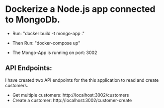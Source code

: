 # Dockerize a Node.js app connected to MongoDb.

- Run: "docker build -t mongo-app ."
- Then Run: "docker-compose up"

- The Mongo-App is running on port: 3002

## API Endpoints:

I have created two API endpoints for the this application to read and create customers.

- Get multiple customers: http://localhost:3002/customers
- Create a customer: http://localhost:3002/customer-create
